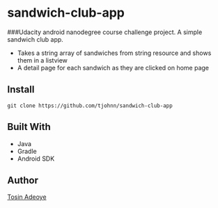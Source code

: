 # sandwich-club-app
###Udacity android nanodegree course challenge project. A simple sandwich club app.

- Takes a string array of sandwiches from string resource and shows them in a listview
- A detail page for each sandwich as they are clicked on home page

## Install
```
git clone https://github.com/tjohnn/sandwich-club-app
```

## Built With
- Java
- Gradle
- Android SDK

## Author

[Tosin Adeoye](https://github.com/tjohnn "tjohnn")
